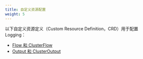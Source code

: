 ```yaml
---
title: 自定义资源配置
weight: 5
---
```


以下自定义资源定义（Custom Resource Definition，CRD）用于配置 Logging：

- [Flow 和 ClusterFlow](./flows)
- [Output 和 ClusterOutput](./outputs)